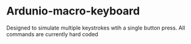 # Ardunio-macro-keyboard
 Designed to simulate multiple keystrokes wtih a single button press. All commands are currently hard coded
